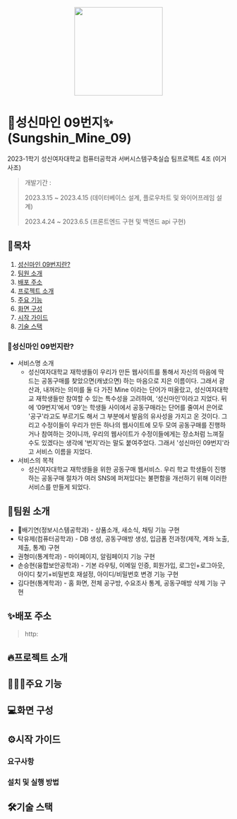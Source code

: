 <p align="center">
  <img src="https://github.com/SungshinMine09/sungshin-mine-09/assets/67824465/fc7f3646-77ca-40ab-b747-31a05804ed65" style="width:200px; height:200px">
 </p>
 
# 🔮성신마인 09번지✨ (Sungshin_Mine_09)
2023-1학기 성신여자대학교 컴퓨터공학과 서버시스템구축실습 팀프로젝트 4조 (이거사조)


>개발기간 : 
>
>2023.3.15 ~ 2023.4.15 (데이터베이스 설계, 플로우차트 및 와이어프레임 설계)
>
>2023.4.24 ~ 2023.6.5 (프론트엔드 구현 및 백엔드 api 구현)

## 📌목차
1. [성신마인 09번지란?](#성신마인-09번지란)
2. [팀원 소개](#팀원-소개)
3. [배포 주소](#배포-주소)
4. [프로젝트 소개](#프로젝트-소개)
5. [주요 기능](#주요-기능)
6. [화면 구성](#화면-구성)
7. [시작 가이드](#%EF%B8%8F시작-가이드)
8. [기술 스택](#%EF%B8%8F기술-스택)


### 🤔성신마인 09번지란?
- 서비스명 소개
  - 성신여자대학교 재학생들이 우리가 만든 웹사이트를 통해서 자신의 마음에 딱 드는 공동구매를 찾았으면(캐냈으면) 하는 마음으로 지은 이름이다. 그래서 광산과, 내꺼라는 의미를 둘 다 가진 Mine 이라는 단어가 떠올랐고, 성신여자대학교 재학생들만 참여할 수 있는 특수성을 고려하여, ‘성신마인’이라고 지었다. 뒤에 ‘09번지’에서 ‘09’는 학생들 사이에서 공동구매라는 단어를 줄여서 은어로 '공구'라고도 부르기도 해서 그 부분에서 발음의 유사성을 가지고 온 것이다. 그리고 수정이들이 우리가 만든 하나의 웹사이트에 모두 모여 공동구매를 진행하거나 참여하는 것이니까, 우리의 웹사이트가 수정이들에게는 장소처럼 느껴질 수도 있겠다는 생각에 '번지'라는 말도 붙여주었다. 그래서 '성신마인 09번지'라고 서비스 이름을 지었다.
- 서비스의 목적
  - 성신여자대학교 재학생들을 위한 공동구매 웹서비스. 우리 학교 학생들이 진행하는 공동구매 절차가 여러 SNS에 퍼져있다는 불편함을 개선하기 위해 이러한 서비스를 만들게 되었다.

## 💜팀원 소개
- 👑배기연(정보시스템공학과) - 상품소개, 새소식, 채팅 기능 구현
- 탁유제(컴퓨터공학과) - DB 생성, 공동구매방 생성, 입금폼 전과정(제작, 계좌 노출, 제출, 통계) 구현
- 권형미(통계학과) - 마이페이지, 알림페이지 기능 구현
- 손승현(융합보안공학과) - 기본 라우팅, 이메일 인증, 회원가입, 로그인+로그아웃, 아이디 찾기+비밀번호 재설정, 아이디/비밀번호 변경 기능 구현
- 김다현(통계학과) - 홈 화면, 전체 공구방, 수요조사 통계, 공동구매방 삭제 기능 구현

## ✨배포 주소
> http:

## 🔥프로젝트 소개

## 👩🏻‍💻주요 기능

## 💻화면 구성

## ⚙️시작 가이드
### 요구사항

### 설치 및 실행 방법

## 🛠️기술 스택

